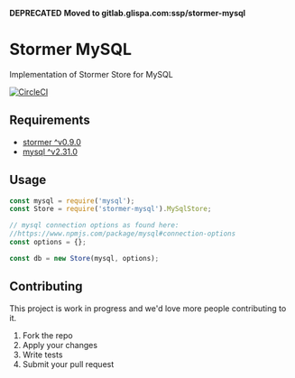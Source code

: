 **DEPRECATED** **Moved to gitlab.glispa.com:ssp/stormer-mysql**

# Stormer MySQL
Implementation of Stormer Store for MySQL

[![CircleCI](https://circleci.com/gh/Avocarrot/stormer-mysql/tree/master.svg?style=shield&circle-token=58155d22b1cfff8895ed7d53417c7f63ea3f6170)](https://circleci.com/gh/Avocarrot/stormer-mysql/tree/master)

## Requirements

- [stormer ^v0.9.0 ](https://www.npmjs.com/package/stormer)
- [mysql ^v2.31.0 ](https://www.npmjs.com/package/mysql)

## Usage

```js
const mysql = require('mysql');
const Store = require('stormer-mysql').MySqlStore;

// mysql connection options as found here:
//https://www.npmjs.com/package/mysql#connection-options
const options = {}; 

const db = new Store(mysql, options);
```

## Contributing

This project is work in progress and we'd love more people contributing to it. 

1. Fork the repo
2. Apply your changes
3. Write tests
4. Submit your pull request
